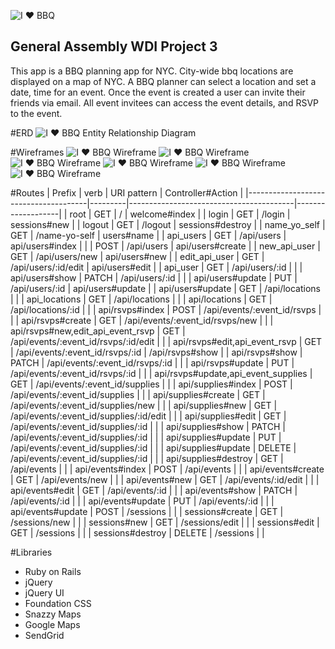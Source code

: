 ![I ♥ BBQ](/docs/logos/vertical-logo-small.png)

## General Assembly WDI Project 3
This app is a BBQ planning app for NYC. City-wide bbq locations are displayed on a map of NYC. A BBQ planner can select a location and set a date, time for an event. Once the event is created a user can invite their friends via email. All event invitees can access the event details, and RSVP to the event.


#ERD
![I ♥ BBQ Entity Relationship Diagram](/docs/BBQ-NYC-ERD.png)

#Wireframes
![I ♥ BBQ Wireframe](/docs/wireframes/Homepage.png)
![I ♥ BBQ Wireframe](/docs/wireframes/Homepage_Park_Info_Modal.png)
![I ♥ BBQ Wireframe](/docs/wireframes/Event_Details.png)
![I ♥ BBQ Wireframe](/docs/wireframes/Create_Event.png)
![I ♥ BBQ Wireframe](/docs/wireframes/Event_Detail_Photos.png)
![I ♥ BBQ Wireframe](/docs/wireframes/Login.png)


#Routes
| Prefix                               | verb    | URI pattern                             | Controller#Action |
|--------------------------------------|---------|-----------------------------------------|-------------------|
| root                                 | GET     | /                                       | welcome#index     |
| login                                | GET     | /login                                  | sessions#new      |
| logout                               | GET     | /logout                                 | sessions#destroy  |
| name_yo_self                         | GET     | /name-yo-self                           | users#name        |
| api_users                            | GET     | /api/users                              | api/users#index   |
|                                      | POST    | /api/users                              | api/users#create  |
| new_api_user                         | GET     | /api/users/new                          | api/users#new     |
| edit_api_user                        | GET     | /api/users/:id/edit                     | api/users#edit    |
| api_user                             | GET     | /api/users/:id                          |                   |
| api/users#show                       | PATCH   | /api/users/:id                          |                   |
| api/users#update                     | PUT     | /api/users/:id                          | api/users#update  |
| api/users#update                     | GET     | /api/locations                          |                   |
| api_locations                        | GET     | /api/locations                          |                   |
| api/locations                        | GET     | /api/locations/:id                      |                   |
| api/rsvps#index                      | POST    | /api/events/:event_id/rsvps             |                   |
| api/rsvps#create                     | GET     | /api/events/:event_id/rsvps/new         |                   |
| api/rsvps#new,edit_api_event_rsvp    | GET     | /api/events/:event_id/rsvps/:id/edit    |                   |
| api/rsvps#edit,api_event_rsvp        | GET     | /api/events/:event_id/rsvps/:id         | /api/rsvps#show   |
| api/rsvps#show                       | PATCH   | /api/events/:event_id/rsvps/:id         |                   |
| api/rsvps#update                     | PUT     | /api/events/:event_id/rsvps/:id         |                   |
| api/rsvps#update,api_event_supplies  | GET     | /api/events/:event_id/supplies          |                   |
| api/supplies#index                   | POST    | /api/events/:event_id/supplies          |                   |
| api/supplies#create                  | GET     | /api/events/:event_id/supplies/new      |                   |
| api/supplies#new                     | GET     | /api/events/:event_id/supplies/:id/edit |                   |
| api/supplies#edit                    | GET     | /api/events/:event_id/supplies/:id      |                   |
| api/supplies#show                    | PATCH   | /api/events/:event_id/supplies/:id      |                   |
| api/supplies#update                  | PUT     | /api/events/:event_id/supplies/:id      |                   |
| api/supplies#update                  | DELETE  | /api/events/:event_id/supplies/:id      |                   |
| api/supplies#destroy                 | GET     | /api/events                             |                   |
| api/events#index                     | POST    | /api/events                             |                   |
| api/events#create                    | GET     | /api/events/new                         |                   |
| api/events#new                       | GET     | /api/events/:id/edit                    |                   |
| api/events#edit                      | GET     | /api/events/:id                         |                   |
| api/events#show                      | PATCH   | /api/events/:id                         |                   |
| api/events#update                    | PUT     | /api/events/:id                         |                   |
| api/events#update                    | POST    | /sessions                               |                   |
| sessions#create                      | GET     | /sessions/new                           |                   |
| sessions#new                         | GET     | /sessions/edit                          |                   |
| sessions#edit                        | GET     | /sessions                               |                   |
| sessions#destroy                     | DELETE  | /sessions                               |                   |

#Libraries

- Ruby on Rails
- jQuery
- jQuery UI
- Foundation CSS
- Snazzy Maps
- Google Maps
- SendGrid
